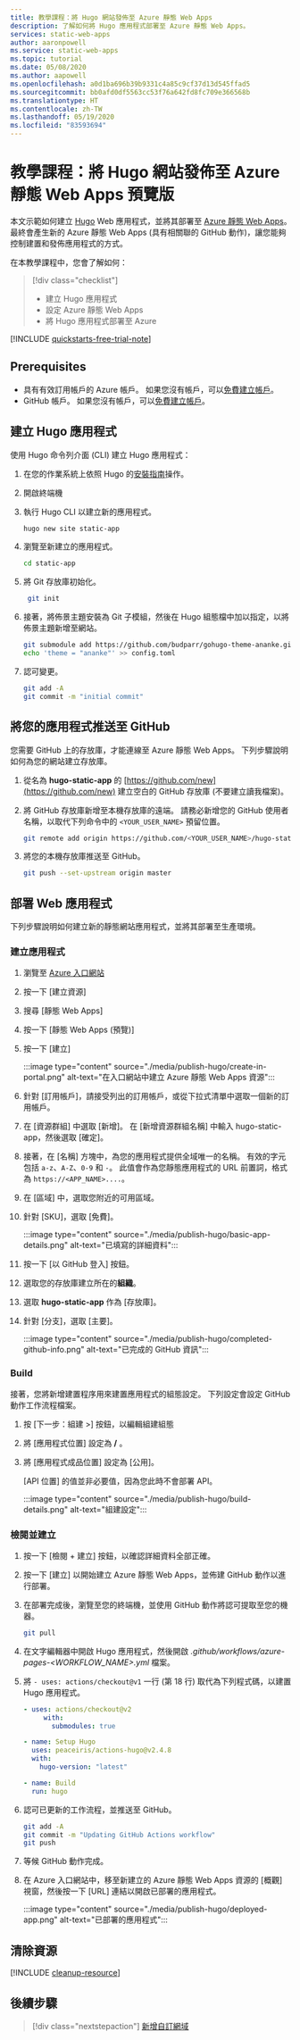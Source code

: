 ```yaml
---
title: 教學課程：將 Hugo 網站發佈至 Azure 靜態 Web Apps
description: 了解如何將 Hugo 應用程式部署至 Azure 靜態 Web Apps。
services: static-web-apps
author: aaronpowell
ms.service: static-web-apps
ms.topic: tutorial
ms.date: 05/08/2020
ms.author: aapowell
ms.openlocfilehash: a0d1ba696b39b9331c4a85c9cf37d13d545ffad5
ms.sourcegitcommit: bb0afd0df5563cc53f76a642fd8fc709e366568b
ms.translationtype: HT
ms.contentlocale: zh-TW
ms.lasthandoff: 05/19/2020
ms.locfileid: "83593694"
---
```

# <a name="tutorial-publish-a-hugo-site-to-azure-static-web-apps-preview"></a>教學課程：將 Hugo 網站發佈至 Azure 靜態 Web Apps 預覽版

本文示範如何建立 [Hugo](https://gohugo.io/) Web 應用程式，並將其部署至 [Azure 靜態 Web Apps](overview.md)。 最終會產生新的 Azure 靜態 Web Apps (具有相關聯的 GitHub 動作)，讓您能夠控制建置和發佈應用程式的方式。

在本教學課程中，您會了解如何：

> [!div class="checklist"]
>
> - 建立 Hugo 應用程式
> - 設定 Azure 靜態 Web Apps
> - 將 Hugo 應用程式部署至 Azure

[!INCLUDE [quickstarts-free-trial-note](../../includes/quickstarts-free-trial-note.md)]

## <a name="prerequisites"></a>Prerequisites

- 具有有效訂用帳戶的 Azure 帳戶。 如果您沒有帳戶，可以[免費建立帳戶](https://azure.microsoft.com/free/)。
- GitHub 帳戶。 如果您沒有帳戶，可以[免費建立帳戶](https://github.com/join)。

## <a name="create-a-hugo-app"></a>建立 Hugo 應用程式

使用 Hugo 命令列介面 (CLI) 建立 Hugo 應用程式：

1. 在您的作業系統上依照 Hugo 的[安裝指南](https://gohugo.io/getting-started/installing/)操作。

1. 開啟終端機

1. 執行 Hugo CLI 以建立新的應用程式。

   ```bash
   hugo new site static-app
   ```

1. 瀏覽至新建立的應用程式。

   ```bash
   cd static-app
   ```

1. 將 Git 存放庫初始化。

   ```bash
    git init
   ```

1. 接著，將佈景主題安裝為 Git 子模組，然後在 Hugo 組態檔中加以指定，以將佈景主題新增至網站。

   ```bash
   git submodule add https://github.com/budparr/gohugo-theme-ananke.git themes/ananke
   echo 'theme = "ananke"' >> config.toml
   ```

1. 認可變更。

   ```bash
   git add -A
   git commit -m "initial commit"
   ```

## <a name="push-your-application-to-github"></a>將您的應用程式推送至 GitHub

您需要 GitHub 上的存放庫，才能連線至 Azure 靜態 Web Apps。 下列步驟說明如何為您的網站建立存放庫。

1. 從名為 **hugo-static-app** 的 [https://github.com/new](https://github.com/new) 建立空白的 GitHub 存放庫 (不要建立讀我檔案)。

1. 將 GitHub 存放庫新增至本機存放庫的遠端。 請務必新增您的 GitHub 使用者名稱，以取代下列命令中的 `<YOUR_USER_NAME>` 預留位置。

   ```bash
   git remote add origin https://github.com/<YOUR_USER_NAME>/hugo-static-app
   ```

1. 將您的本機存放庫推送至 GitHub。

   ```bash
   git push --set-upstream origin master
   ```

## <a name="deploy-your-web-app"></a>部署 Web 應用程式

下列步驟說明如何建立新的靜態網站應用程式，並將其部署至生產環境。

### <a name="create-the-application"></a>建立應用程式

1. 瀏覽至 [Azure 入口網站](https://portal.azure.com)
1. 按一下 [建立資源]
1. 搜尋 [靜態 Web Apps]
1. 按一下 [靜態 Web Apps (預覽)]
1. 按一下 [建立] 

   :::image type="content" source="./media/publish-hugo/create-in-portal.png" alt-text="在入口網站中建立 Azure 靜態 Web Apps 資源":::

1. 針對 [訂用帳戶]，請接受列出的訂用帳戶，或從下拉式清單中選取一個新的訂用帳戶。

1. 在 [資源群組] 中選取 [新增]。 在 [新增資源群組名稱] 中輸入 hugo-static-app，然後選取 [確定]。

1. 接著，在 [名稱] 方塊中，為您的應用程式提供全域唯一的名稱。 有效的字元包括 `a-z`、`A-Z`、`0-9` 和 `-`。 此值會作為您靜態應用程式的 URL 前置詞，格式為 `https://<APP_NAME>....`。

1. 在 [區域] 中，選取您附近的可用區域。

1. 針對 [SKU]，選取 [免費]。

   :::image type="content" source="./media/publish-hugo/basic-app-details.png" alt-text="已填寫的詳細資料":::

1. 按一下 [以 GitHub 登入] 按鈕。

1. 選取您的存放庫建立所在的**組織**。

1. 選取 **hugo-static-app** 作為 [存放庫]。

1. 針對 [分支]，選取 [主要]。

   :::image type="content" source="./media/publish-hugo/completed-github-info.png" alt-text="已完成的 GitHub 資訊":::

### <a name="build"></a>Build

接著，您將新增建置程序用來建置應用程式的組態設定。 下列設定會設定 GitHub 動作工作流程檔案。

1. 按 [下一步：組建 >] 按鈕，以編輯組建組態

1. 將 [應用程式位置] 設定為 **/** 。

1. 將 [應用程式成品位置] 設定為 [公用]。

   [API 位置] 的值並非必要值，因為您此時不會部署 API。

   :::image type="content" source="./media/publish-hugo/build-details.png" alt-text="組建設定":::

### <a name="review-and-create"></a>檢閱並建立

1. 按一下 [檢閱 + 建立] 按鈕，以確認詳細資料全部正確。

1. 按一下 [建立] 以開始建立 Azure 靜態 Web Apps，並佈建 GitHub 動作以進行部署。

1. 在部署完成後，瀏覽至您的終端機，並使用 GitHub 動作將認可提取至您的機器。

   ```bash
   git pull
   ```

1. 在文字編輯器中開啟 Hugo 應用程式，然後開啟 _.github/workflows/azure-pages-<WORKFLOW_NAME>.yml_ 檔案。

1. 將 `- uses: actions/checkout@v1` 一行 (第 18 行) 取代為下列程式碼，以建置 Hugo 應用程式。

   ```yml
   - uses: actions/checkout@v2
        with:
          submodules: true

   - name: Setup Hugo
     uses: peaceiris/actions-hugo@v2.4.8
     with:
       hugo-version: "latest"

   - name: Build
     run: hugo
   ```

1. 認可已更新的工作流程，並推送至 GitHub。

   ```bash
   git add -A
   git commit -m "Updating GitHub Actions workflow"
   git push
   ```

1. 等候 GitHub 動作完成。

1. 在 Azure 入口網站中，移至新建立的 Azure 靜態 Web Apps 資源的 [概觀] 視窗，然後按一下 [URL] 連結以開啟已部署的應用程式。

   :::image type="content" source="./media/publish-hugo/deployed-app.png" alt-text="已部署的應用程式":::

## <a name="clean-up-resources"></a>清除資源

[!INCLUDE [cleanup-resource](../../includes/static-web-apps-cleanup-resource.md)]

## <a name="next-steps"></a>後續步驟

> [!div class="nextstepaction"]
> [新增自訂網域](custom-domain.md)
